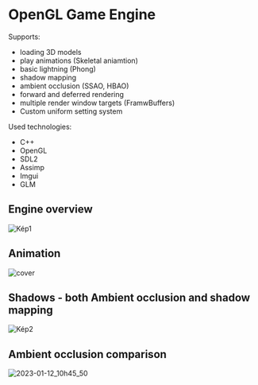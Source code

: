 # OpenGL Game Engine

Supports:
   - loading 3D models
   - play animations (Skeletal aniamtion)
   - basic lightning (Phong)
   - shadow mapping
   - ambient occlusion (SSAO, HBAO)
   - forward and deferred rendering
   - multiple render window targets (FramwBuffers)
   - Custom uniform setting system
   
Used technologies:
   - C++
   - OpenGL
   - SDL2
   - Assimp
   - Imgui
   - GLM

## Engine overview
![Kép1](https://user-images.githubusercontent.com/60797275/236704925-d2d2c468-614c-4bf0-97b5-1b434e26cc1c.png)

## Animation
![cover](https://user-images.githubusercontent.com/60797275/236704653-6644ff95-40c8-45a4-8a31-86c03ba81536.png)

## Shadows - both Ambient occlusion and shadow mapping
![Kép2](https://user-images.githubusercontent.com/60797275/236704920-1c0c4653-82c7-4664-afcc-924264eb1cc3.png)

## Ambient occlusion comparison
![2023-01-12_10h45_50](https://user-images.githubusercontent.com/60797275/236704740-8f96558d-afe2-45eb-a8ba-f2dc4504482f.png)
